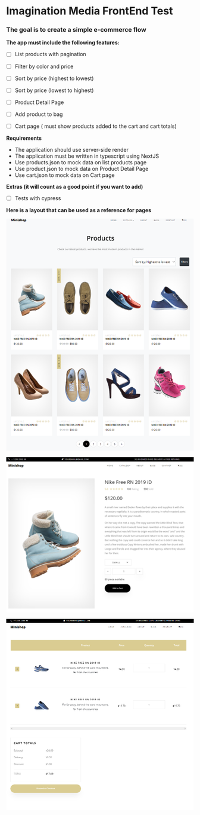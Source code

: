 # Imagination Media FrontEnd Test

### The goal is to create a simple e-commerce flow

**The app must include the following features:**

-   [ ] List products with pagination
    
-   [ ] Filter by color and price
    
-   [ ] Sort by price (highest to lowest)
    
-   [ ] Sort by price (lowest to highest)
    
-   [ ] Product Detail Page
    
-   [ ] Add product to bag
    
-   [ ] Cart page ( must show products added to the cart and cart totals)

**Requirements**
-   The application should use server-side render
-   The application must be written in typescript using NextJS
-   Use products.json to mock data on list products page
-   Use product.json to mock data on Product Detail Page
-   Use cart.json to mock data on Cart page

**Extras (it will count as a good point if you want to add)**
- [ ] Tests with cypress

**Here is a layout that can be used as a reference for pages**


![](https://raw.githubusercontent.com/Imagination-Media/frontend-test/master/ListProductsPage.png)

![](https://raw.githubusercontent.com/Imagination-Media/frontend-test/master/PDP.png)

![](https://raw.githubusercontent.com/Imagination-Media/frontend-test/master/CartPage.png)
